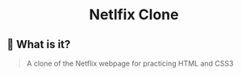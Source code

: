 <div align="center">
   <h1> Netlfix Clone </h1>
</div>

## 📄 What is it?
>   A clone of the Netflix webpage for practicing HTML and CSS3
